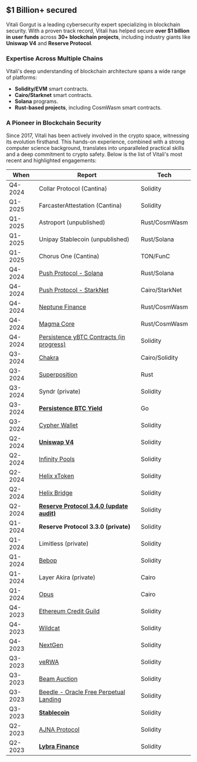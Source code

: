 ## $1 Billion+ secured

Vitali Gorgut is a leading cybersecurity expert specializing in blockchain security. With a proven track record, Vitali has helped secure **over $1 billion in user funds** across **30+ blockchain projects**, including industry giants like **Uniswap V4** and **Reserve Protocol**.

### Expertise Across Multiple Chains

Vitali's deep understanding of blockchain architecture spans a wide range of platforms:

- **Solidity/EVM** smart contracts.
- **Cairo/Starknet** smart contracts.
- **Solana** programs.
- **Rust-based projects**, including CosmWasm smart contracts.

### A Pioneer in Blockchain Security

Since 2017, Vitali has been actively involved in the crypto space, witnessing its evolution firsthand. This hands-on experience, combined with a strong computer science background, translates into unparalleled practical skills and a deep commitment to crypto safety. Below is the list of Vitali's most recent and highlighted engagements:

| **When** | **Report** | **Tech** |
| --- | --- | --- |
| Q4-2024 | Collar Protocol (Cantina) | Solidity |
| Q1-2025 | FarcasterAttestation (Cantina) | Solidity |
| Q1-2025 | Astroport (unpublished) | Rust/CosmWasm |
| Q1-2025 | Unipay Stablecoin (unpublished) | Rust/Solana |
| Q1-2025 | Chorus One (Cantina) | TON/FunC |
| Q4-2024 | [Push Protocol - Solana](https://github.com/oak-security/audit-reports/blob/main/Push/2024-12-06%20Audit%20Report%20-%20Push%20Protocol%20-%20Comm%20Rust.pdf) | Rust/Solana |
| Q4-2024 | [Push Protocol - StarkNet](https://github.com/oak-security/audit-reports/blob/main/Push/2024-11-29%20Audit%20Report%20-%20Push%20Protocol%20-%20Comm%20Cairo.pdf) | Cairo/StarkNet |
| Q4-2024 | [Neptune Finance](https://github.com/oak-security/audit-reports/blob/main/Neptune/2024-12-06%20Audit%20Report%20-%20Neptune%20Updates%202%20v1.0.pdf) | Rust/CosmWasm |
| Q4-2024 | [Magma Core](https://github.com/oak-security/audit-reports/blob/main/Magma%20Core/2024-12-04%20Audit%20Report%20-%20Magma%20Core%20v1.0.pdf) | Rust/CosmWasm |
| Q4-2024 | [Persistence yBTC Contracts (in progress)](https://github.com/oak-security/audit-reports/tree/main/Persistence) | Solidity |
| Q3-2024 | [Chakra](https://code4rena.com/audits/2024-08-chakra) | Cairo/Solidity |
| Q3-2024 | [Superposition](https://code4rena.com/audits/2024-08-superposition) | Rust |
| Q3-2024 | Syndr (private) | Solidity |
| Q3-2024 | [**Persistence BTC Yield**](https://github.com/oak-security/audit-reports/tree/main/Persistence) | Go |
| Q3-2024 | [Cypher Wallet](https://github.com/oak-security/audit-reports/blob/main/Cypher%20Wallet/2024-08-08%20Audit%20Report%20-%20Cypher%20Autoload%20Simple%20v1.0.pdf) | Solidity |
| Q2-2024 | [**Uniswap V4**](https://github.com/abdk-consulting/audits/tree/main/uniswap) | Solidity |
| Q2-2024 | [Infinity Pools](https://github.com/abdk-consulting/audits/blob/main/lemmalabs/ABDK_LemmaLabs_InfinityPools_v_2_0.pdf) | Solidity |
| Q2-2024 | [Helix xToken](https://github.com/oak-security/audit-reports/blob/main/Helix%20Bridge/2024-07-04%20Audit%20Report%20-%20Helix%20xToken%20v1.0.pdf) | Solidity |
| Q2-2024 | [Helix Bridge](https://github.com/oak-security/audit-reports/blob/main/Helix%20Bridge/2024-07-04%20Audit%20Report%20-%20Helix%20Bridge%20v1.0.pdf) | Solidity |
| Q2-2024 | [**Reserve Protocol 3.4.0 (update audit)**](https://github.com/solidified-platform/audits/blob/master/Audit%20Report%20-%20Reserve%20Protocol%203.4.0.pdf) | Solidity |
| Q1-2024 | **Reserve Protocol 3.3.0 (private)** | Solidity |
| Q1-2024 | Limitless (private) | Solidity |
| Q1-2024 | [Bebop](https://github.com/abdk-consulting/audits/blob/main/bebop/ABDK_Bebop_Bebop_v_1_0.pdf) | Solidity |
| Q1-2024 | Layer Akira (private) | Cairo |
| Q1-2024 | [Opus](https://code4rena.com/reports/2024-01-opus) | Cairo |
| Q4-2023 | [Ethereum Credit Guild](https://code4rena.com/reports/2023-12-ethereumcreditguild) | Solidity |
| Q4-2023 | [Wildcat](https://github.com/devival/2023-10-wildcat) | Solidity |
| Q4-2023 | [NextGen](https://github.com/devival/2023-11-nextgen) | Solidity |
| Q3-2023 | [veRWA](https://github.com/devival/2023-08-verwa) | Solidity |
| Q3-2023 | [Beam Auction](https://audits.sherlock.xyz/contests/102) | Solidity |
| Q3-2023 | [Beedle - Oracle Free Perpetual Landing](https://github.com/devival/2023-07-beedle) | Solidity |
| Q3-2023 | [**Stablecoin**](https://github.com/devival/2023-09-cyfrin) | Solidity |
| Q2-2023 | [AJNA Protocol](https://audits.sherlock.xyz/contests/75) | Solidity |
| Q2-2023 | [**Lybra Finance**](https://github.com/devival/2023-06-lybra) | Solidity |
